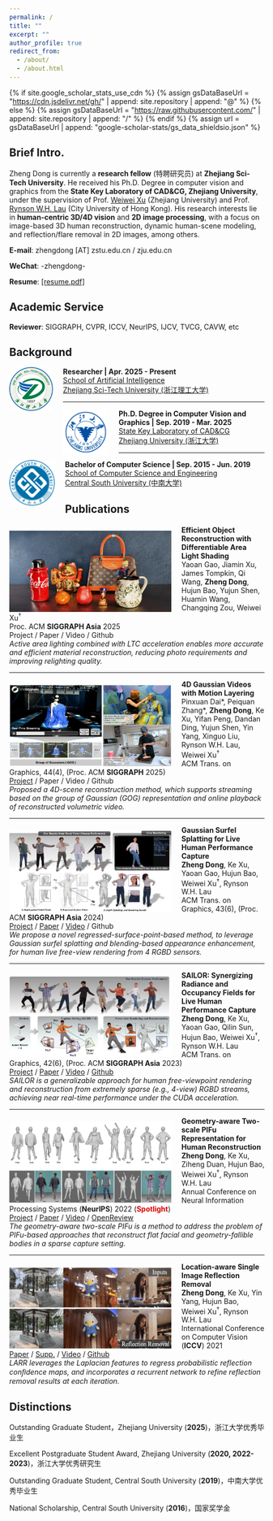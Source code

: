 ```yaml
---
permalink: /
title: ""
excerpt: ""
author_profile: true
redirect_from: 
  - /about/
  - /about.html
---
```


{% if site.google_scholar_stats_use_cdn %}
{% assign gsDataBaseUrl = "https://cdn.jsdelivr.net/gh/" | append: site.repository | append: "@" %}
{% else %}
{% assign gsDataBaseUrl = "https://raw.githubusercontent.com/" | append: site.repository | append: "/" %}
{% endif %}
{% assign url = gsDataBaseUrl | append: "google-scholar-stats/gs_data_shieldsio.json" %}

<span class='anchor' id='about-me'></span>

## Brief Intro.

Zheng Dong is currently a **research fellow** (特聘研究员) at **Zhejiang Sci-Tech University**. He received his Ph.D. Degree in computer vision and graphics from the **State Key Laboratory of CAD&CG, Zhejiang University**, under the supervision of Prof. [Weiwei Xu](http://www.cad.zju.edu.cn/home/weiweixu/weiweixu_en.htm) (Zhejiang University) and Prof. [Rynson W.H. Lau](https://www.cs.cityu.edu.hk/~rynson/) (City University of Hong Kong). His research interests lie in **human-centric 3D/4D vision** and **2D image processing**, with a focus on image-based 3D human reconstruction, dynamic human-scene modeling, and reflection/flare removal in 2D images, among others.

**E-mail**: zhengdong [AT] zstu.edu.cn / zju.edu.cn

**WeChat**: -zhengdong-

**Resume**: [[resume.pdf]](./files/resume.pdf)

<span class='anchor' id='academic-service'></span>

## Academic Service

**Reviewer**: SIGGRAPH, CVPR, ICCV, NeurIPS, IJCV, TVCG, CAVW, etc

<span class='anchor' id='background' style="padding-top:10px"></span>

## Background

<img align="left" width="86" height="86" src="./images/zstu-logo.png" style="padding-right:20px; padding-top:0px"/>

**Researcher | Apr. 2025 - Present**<br>
[School of Artificial Intelligence](https://scst.zstu.edu.cn/)<br>
[Zhejiang Sci-Tech University (浙江理工大学)](https://www.zstu.edu.cn/)<br>

---

<img align="left" width="90" height="90" src="./images/zju-logo.png" style="padding-right:20px; padding-top:0px"/>

**Ph.D. Degree in Computer Vision and Graphics | Sep. 2019 - Mar. 2025**<br>
[State Key Laboratory of CAD&CG](http://www.cad.zju.edu.cn/index.html)<br>
[Zhejiang University (浙江大学)](http://www.zju.edu.cn)<br>

---

<img align="left" width="90" height="90" src="./images/csu-logo.png" style="padding-right:20px; padding-top:0px"/>

**Bachelor of Computer Science | Sep. 2015 - Jun. 2019**<br>
[School of Computer Science and Engineering](https://cse.csu.edu.cn/index.htm)<br>
[Central South University (中南大学)](https://www.csu.edu.cn/)<br>

<span class='anchor' id='publications' style="padding-top:20px"></span>

<div style="margin-top: 30px;"></div>

## Publications

<div style="margin-top: 20px;"></div>

<img align="left" width="320" height="160" src="./images/papers/siga25_LTC.png" style="padding-right:20px; padding-top:10px"/>

<b>Efficient Object Reconstruction with Differentiable Area Light Shading</b><br>
Yaoan Gao, Jiamin Xu, James Tompkin, Qi Wang, <b>Zheng Dong</b>, Hujun Bao, Yujun Shen, Huamin Wang, Changqing Zou, Weiwei Xu<sup>†</sup><br>
Proc. ACM <b>SIGGRAPH Asia</b> 2025<br>
<i class="fas fa-fw fa-globe"></i>Project /
<i class="fas fa-fw fa-file-pdf"></i>Paper /
<i class="fas fa-fw fa-video"></i>Video /
<i class="fab fa-fw fa-github"></i>Github<br>
*Active area lighting combined with LTC acceleration enables more accurate and efficient material reconstruction, reducing photo requirements and improving relighting quality.*
<br>

---

<img align="left" width="320" height="160" src="./images/papers/sig25_4dgv.png" style="padding-right:20px; padding-top:10px"/>

<b>4D Gaussian Videos with Motion Layering</b><br>
Pinxuan Dai\*, Peiquan Zhang\*, <b>Zheng Dong</b>, Ke Xu, Yifan Peng, Dandan Ding, Yujun Shen, Yin Yang, Xinguo Liu, Rynson W.H. Lau, Weiwei Xu<sup>†</sup><br>
ACM Trans. on Graphics, 44(4), (Proc. ACM <b>SIGGRAPH</b> 2025)<br>
[<i class="fas fa-fw fa-globe"></i>Project](https://turandai.github.io/projects/4d_gaussian_video/) /
<i class="fas fa-fw fa-file-pdf"></i>Paper /
<i class="fas fa-fw fa-video"></i>Video /
<i class="fab fa-fw fa-github"></i>Github<br>
*Proposed a 4D-scene reconstruction method, which supports streaming based on the group of Gaussian (GOG) representation and online playback of reconstructed volumetric video.*
<br>

---

<img align="left" width="320" height="160" src="./images/papers/siga24.png" style="padding-right:20px; padding-top:10px"/>

<b>Gaussian Surfel Splatting for Live Human Performance Capture</b><br>
<b>Zheng Dong</b>, Ke Xu, Yaoan Gao, Hujun Bao, Weiwei Xu<sup>†</sup>, Rynson W.H. Lau<br>
ACM Trans. on Graphics, 43(6), (Proc. ACM <b>SIGGRAPH Asia</b> 2024)<br>
[<i class="fas fa-fw fa-globe"></i>Project](https://zdlarry.github.io/projects/GSSHuman) /
[<i class="fas fa-fw fa-file-pdf"></i>Paper](./files/papers/gsshuman.pdf) /
[<i class="fas fa-fw fa-video"></i>Video](https://www.youtube.com/watch?v=MGIlBT_JZNk) /
<i class="fab fa-fw fa-github"></i>Github<br>
*We propose a novel regressed-surface-point-based method, to leverage Gaussian surfel splatting and blending-based appearance enhancement, for human live free-view rendering from 4 RGBD sensors.*
<br>

---

<img align="left" width="320" height="160" src="./images/papers/siga23-sailor.png" style="padding-right:20px; padding-top:10px"/>

<b>SAILOR: Synergizing Radiance and Occupancy Fields for Live Human Performance Capture</b><br>
<b>Zheng Dong</b>, Ke Xu, Yaoan Gao, Qilin Sun, Hujun Bao, Weiwei Xu<sup>†</sup>, Rynson W.H. Lau<br>
ACM Trans. on Graphics, 42(6), (Proc. ACM <b>SIGGRAPH Asia</b> 2023)<br>
[<i class="fas fa-fw fa-globe"></i>Project](https://zdlarry.github.io/projects/SAILOR) /
[<i class="fas fa-fw fa-file-pdf"></i>Paper](./files/papers/sailor.pdf) /
[<i class="fas fa-fw fa-video"></i>Video](https://www.youtube.com/watch?v=88tX22Z0Dz0) /
[<i class="fab fa-fw fa-github"></i>Github](https://github.com/zdlarr/SAILOR)<br>
*SAILOR is a generalizable approach for human free-viewpoint rendering and reconstruction from extremely sparse (e.g., 4-view) RGBD streams, achieving near real-time performance under the CUDA acceleration.*
<br>

---

<img align="left" width="320" height="160" src="./images/papers/nips22-gtpifu.png" style="padding-right:20px; padding-top:10px"/>

<b>Geometry-aware Two-scale PIFu Representation for Human Reconstruction</b><br>
<b>Zheng Dong</b>, Ke Xu, Ziheng Duan, Hujun Bao, Weiwei Xu<sup>†</sup>, Rynson W.H. Lau<br>
Annual Conference on Neural Information Processing Systems (**NeurIPS**) 2022 (<font color="#dd0000"><b>Spotlight</b></font>)<br>
[<i class="fas fa-fw fa-globe"></i>Project](https://sites.google.com/view/twoscale) /
[<i class="fas fa-fw fa-file-pdf"></i>Paper](./files/papers/gtpifu.pdf) /
[<i class="fas fa-fw fa-video"></i>Video](https://www.youtube.com/watch?v=K6Dx6-jJ-S4&t=6s) /
[<i class="fas fa-fw fa-file-pdf"></i>OpenReview](https://openreview.net/forum?id=yqVWRZ3gfmg)<br>
*The geometry-aware two-scale PIFu is a method to address the problem of PIFu-based approaches that reconstruct flat facial and geometry-fallible bodies in a sparse capture setting.*
<br>

---

<img align="left" width="320" height="160" src="./images/papers/iccv21-larr.png" style="padding-right:20px; padding-top:10px"/>

<b>Location-aware Single Image Reflection Removal</b><br>
<b>Zheng Dong</b>, Ke Xu, Yin Yang, Hujun Bao, Weiwei Xu<sup>†</sup>, Rynson W.H. Lau<br>
International Conference on Computer Vision (**ICCV**) 2021<br>
[<i class="fas fa-fw fa-file-pdf"></i>Paper](./files/papers/larr.pdf) /
[<i class="fas fa-fw fa-file-pdf"></i>Supp.](./files/papers/larr_supp.pdf) /
[<i class="fas fa-fw fa-video"></i>Video](https://www.youtube.com/watch?v=O5F20FLRrsw) /
[<i class="fab fa-fw fa-github"></i>Github](https://github.com/zdlarr/Location-aware-SIRR)<br>
*LARR leverages the Laplacian features to regress probabilistic reflection conﬁdence maps, and incorporates a recurrent network to refine reflection removal results at each iteration.*
<br>

<span class='anchor' id='distinctions'></span>

<div style="margin-top: 20px;"></div>

## Distinctions

Outstanding Graduate Student，Zhejiang University (**2025**)，浙江大学优秀毕业生

Excellent Postgraduate Student Award, Zhejiang University (**2020, 2022-2023**)，浙江大学优秀研究生

Outstanding Graduate Student, Central South University (**2019**)，中南大学优秀毕业生

National Scholarship, Central South University (**2016**)，国家奖学金

<br />

